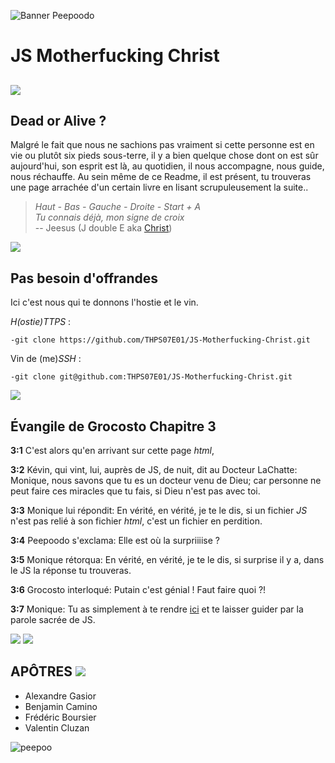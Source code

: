 ![Banner Peepoodo](https://peepoodo.github.io/peepoodo-box/logo.png)

# JS Motherfucking Christ

![](https://media.giphy.com/media/3cDPnXH0kyl0Y/giphy.gif)
---
## Dead or Alive ?

Malgré le fait que nous ne sachions pas vraiment si cette personne est en vie ou plutôt six pieds sous-terre, il y a bien quelque chose dont on est sûr aujourd'hui, son esprit est là, au quotidien, il nous accompagne, nous guide, nous réchauffe. Au sein même de ce Readme, il est présent, tu trouveras une page arrachée d'un certain livre en lisant scrupuleusement la suite..

> *Haut - Bas - Gauche - Droite - Start + A  
> Tu connais déjà, mon signe de croix*  
> -- Jeesus (J double E aka [Christ](https://www.youtube.com/watch?v=9j1gwh6zEEY))

![](https://media.giphy.com/media/2uI9e8ARLIH8XJKy2c/giphy.gif)

## Pas besoin d'offrandes

Ici c'est nous qui te donnons l'hostie et le vin.

 *H(ostie)TTPS* :

    -git clone https://github.com/THPS07E01/JS-Motherfucking-Christ.git

 Vin de (me)*SSH* :

    -git clone git@github.com:THPS07E01/JS-Motherfucking-Christ.git

![](https://media.giphy.com/media/LlTiPb1tw42Fa/giphy.gif)

## Évangile de Grocosto Chapitre 3

**3:1** C'est alors qu'en arrivant sur cette page *html*,

**3:2** Kévin, qui vint, lui, auprès de JS, de nuit, dit au Docteur LaChatte: Monique, nous savons que tu es un docteur venu de Dieu; car personne ne peut faire ces miracles que tu fais, si Dieu n'est pas avec toi.

**3:3** Monique lui répondit: En vérité, en vérité, je te le dis, si un fichier *JS* n'est pas relié à son fichier *html*, c'est un fichier en perdition.

**3:4** Peepoodo s'exclama: Elle est où la surpriiiise ?

**3:5** Monique rétorqua: En vérité, en vérité, je te le dis, si surprise il y a, dans le JS la réponse tu trouveras.

**3:6** Grocosto interloqué: Putain c'est génial ! Faut faire quoi ?!

**3:7** Monique: Tu as simplement à te rendre [ici](https://thps07e01.github.io/JS-Motherfucking-Christ/) et te laisser guider par la parole sacrée de JS.

![](https://media.giphy.com/media/l1BgQNxuTecOKB2z6/giphy.gif)
![](https://media.giphy.com/media/uCa2PBLWtcidy/giphy.gif)
![]()

## APÔTRES ![](https://media.giphy.com/media/Gb3FENu33eqKk/giphy.gif)
 - Alexandre Gasior
 - Benjamin Camino
 - Frédéric Boursier
 - Valentin Cluzan

![peepoo](https://scontent-frx5-1.cdninstagram.com/vp/264d0ca397626a3b949b7e1a32f12c40/5CB8BC70/t51.2885-15/e35/43371552_345243769354400_135114894105553554_n.jpg?_nc_ht=scontent-frx5-1.cdninstagram.com&se=7&ig_cache_key=MTkwNDY1MDI1MjEwMzgzOTc4Mw%3D%3D.2)
